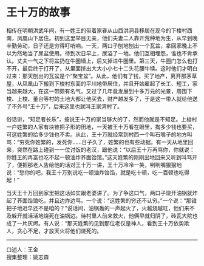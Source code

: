 # 王十万的故事

相传在明朝洪武年间，有一姓王的带着家眷从山西洪洞县移居在现今的下梭村西南，凤凰山下居住。初到这里举目无亲，他们夫妻二人靠开荒种地为生，从早到晚辛勤劳动，日子还是穷得叮哨响。一天，两口子刨地刨出一个瓦盆，拿回家晚上不以为然地当了尿盆使用。待到次日早上，尿溢了一地。他们互相埋怨，谁也不肯承认。丈夫一气之下将盆扔在牛圈墙上，后又掉进牛圈里。第三天，牛圈门怎么也打不开，最后终于打开了，从里面挤出大大小小七十二头花腰牛犊。这时他们才明白过来：那天刨出的瓦盆是个“聚宝盆”。从此，他们有了钱，买了地产，离开那茅草屋，从凤凰山下搬到下梭村东面的平川地带居住，并且开始雇起了长工、短工，家当越来越大，在这一带颇有名气。又过了几年竟发展到十多万元的光景，周围下梭、上梭、董台等村的土地大都让他买去，财产越发多了，于是这一带人就给他送了不外号“王十万”，后来这里也就叫王家湾村了。

俗话讲，“知足者长乐”，按说王十万的家当够大的了，然而他就是不知足。上梭村一户姓繁的人家有块锥把子形的田地，一天被王十万看在眼里，掏多少钱也要买，可这姓繁的给多少钱也不卖。从此，王十万就经常到村西一个叫石嘴子的地方叫骂：“穷死你姓繁的，发死你……日子久了，姓繁的也有些动据。有一天从地里回来，突然在路上碰到一一位讨饭的老汉，跟他说：“以后王十万再骂你，你就说：你姓王的再富也吃不起一顿油炸荞面饴馆。”这天姓繁的刚刚出地回来又听到叫骂开了，便把那老人告给他的话对王十万一讲，王十万冷冷一笑，咧咧嘴狠狠地说：“愁你的吧，我王十万别说吃一顿油炸饴馅，就是吃十顿，吃一百顿也吃得起！”

当天王十万回到家里把这话如实跟老婆讲了。为了争这口气，两口子烧开油锅就炸起了荞面饴馆吃，并且边炸边骂。一个说：“这姓繁的穷还不认穷。”一个说：“那锥把子地迟早还不是咱的？”说话间，油锅轰的一声起火了，火越烧越旺，他们来不及躲开就活活地烧死在油锅边。待村里人前来救火，他俩早就归阴了，砖瓦大院也成了一片灰烬。有人说：“那天姓繁的见到那位老仅是神人，看到王十万依势欺人，贪心不足，才放天火将他们烧死的。

---

口述人：王金  
搜集整理：姚志森